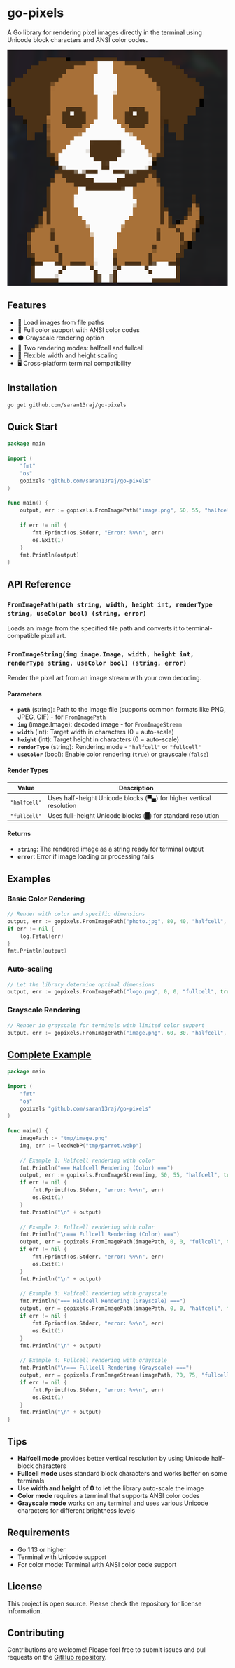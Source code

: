 # go-pixels

A Go library for rendering pixel images directly in the terminal using Unicode block characters and ANSI color codes.

<p align="center">
<img width="700" src="example.png" />
</p>

## Features

- 📸 Load images from file paths
- 🎨 Full color support with ANSI color codes
- ⚫ Grayscale rendering option
- 🔲 Two rendering modes: halfcell and fullcell
- 📏 Flexible width and height scaling
- 🖥️ Cross-platform terminal compatibility

## Installation

```bash
go get github.com/saran13raj/go-pixels
```

## Quick Start

```go
package main

import (
    "fmt"
    "os"
    gopixels "github.com/saran13raj/go-pixels"
)

func main() {
    output, err := gopixels.FromImagePath("image.png", 50, 55, "halfcell", true)

    if err != nil {
        fmt.Fprintf(os.Stderr, "Error: %v\n", err)
        os.Exit(1)
    }
    fmt.Println(output)
}
```

## API Reference

### `FromImagePath(path string, width, height int, renderType string, useColor bool) (string, error)`

Loads an image from the specified file path and converts it to terminal-compatible pixel art.

### `FromImageString(img image.Image, width, height int, renderType string, useColor bool) (string, error)`

Render the pixel art from an image stream with your own decoding.

#### Parameters

- **`path`** (string): Path to the image file (supports common formats like PNG, JPEG, GIF) - for `FromImagePath`
- **`img`** (image.Image): decoded image - for `FromImageStream`
- **`width`** (int): Target width in characters (0 = auto-scale)
- **`height`** (int): Target height in characters (0 = auto-scale)
- **`renderType`** (string): Rendering mode - `"halfcell"` or `"fullcell"`
- **`useColor`** (bool): Enable color rendering (`true`) or grayscale (`false`)

#### Render Types

| Value        | Description                                                         |
| ------------ | ------------------------------------------------------------------- |
| `"halfcell"` | Uses half-height Unicode blocks (▀▄) for higher vertical resolution |
| `"fullcell"` | Uses full-height Unicode blocks (█) for standard resolution         |

#### Returns

- **`string`**: The rendered image as a string ready for terminal output
- **`error`**: Error if image loading or processing fails

## Examples

### Basic Color Rendering

```go
// Render with color and specific dimensions
output, err := gopixels.FromImagePath("photo.jpg", 80, 40, "halfcell", true)
if err != nil {
    log.Fatal(err)
}
fmt.Println(output)
```

### Auto-scaling

```go
// Let the library determine optimal dimensions
output, err := gopixels.FromImagePath("logo.png", 0, 0, "fullcell", true)
```

### Grayscale Rendering

```go
// Render in grayscale for terminals with limited color support
output, err := gopixels.FromImagePath("image.png", 60, 30, "halfcell", false)
```

## [Complete Example](https://github.com/saran13raj/go-pixels/blob/main/examples/main.go)

```go
package main

import (
    "fmt"
    "os"
    gopixels "github.com/saran13raj/go-pixels"
)

func main() {
    imagePath := "tmp/image.png"
    img, err := loadWebP("tmp/parrot.webp")

    // Example 1: Halfcell rendering with color
    fmt.Println("=== Halfcell Rendering (Color) ===")
	output, err := gopixels.FromImageStream(img, 50, 55, "halfcell", true)
    if err != nil {
        fmt.Fprintf(os.Stderr, "error: %v\n", err)
        os.Exit(1)
    }
    fmt.Println("\n" + output)

    // Example 2: Fullcell rendering with color
    fmt.Println("\n=== Fullcell Rendering (Color) ===")
    output, err = gopixels.FromImagePath(imagePath, 0, 0, "fullcell", true)
    if err != nil {
        fmt.Fprintf(os.Stderr, "error: %v\n", err)
        os.Exit(1)
    }
    fmt.Println("\n" + output)

    // Example 3: Halfcell rendering with grayscale
    fmt.Println("=== Halfcell Rendering (Grayscale) ===")
    output, err = gopixels.FromImagePath(imagePath, 0, 0, "halfcell", false)
    if err != nil {
        fmt.Fprintf(os.Stderr, "error: %v\n", err)
        os.Exit(1)
    }
    fmt.Println("\n" + output)

    // Example 4: Fullcell rendering with grayscale
    fmt.Println("\n=== Fullcell Rendering (Grayscale) ===")
    output, err = gopixels.FromImageStream(imagePath, 70, 75, "fullcell", false)
    if err != nil {
        fmt.Fprintf(os.Stderr, "error: %v\n", err)
        os.Exit(1)
    }
    fmt.Println("\n" + output)
}
```

## Tips

- **Halfcell mode** provides better vertical resolution by using Unicode half-block characters
- **Fullcell mode** uses standard block characters and works better on some terminals
- Use **width and height of 0** to let the library auto-scale the image
- **Color mode** requires a terminal that supports ANSI color codes
- **Grayscale mode** works on any terminal and uses various Unicode characters for different brightness levels

## Requirements

- Go 1.13 or higher
- Terminal with Unicode support
- For color mode: Terminal with ANSI color code support

## License

This project is open source. Please check the repository for license information.

## Contributing

Contributions are welcome! Please feel free to submit issues and pull requests on the [GitHub repository](https://github.com/saran13raj/go-pixels).
